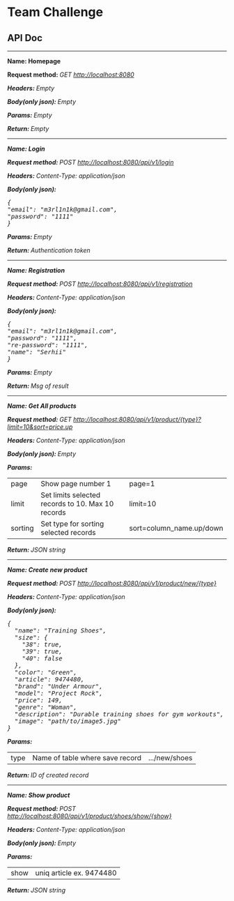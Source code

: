 # Team Challenge

[//]: # (<hr>)

[//]: # (<b> Name: </b>)

[//]: # ()

[//]: # (<b>Request method: </b> <i>GET<i/> [http://localhost]&#40;http://localhost:8080&#41;)

[//]: # ()

[//]: # (<b>Headers: </b> <i>Content-Type: application/json<i/>)

[//]: # ()

[//]: # (<b>Body&#40;only json&#41;: </b> <pre>{}</pre>)

[//]: # ()

[//]: # (<b>Params: </b><i>Empty</i>)

[//]: # ()

[//]: # (<b>Return: </b>)

[//]: # (<hr>)

## API Doc

<hr>
<b> Name: Homepage</b>

<b>Request method: </b> <i>GET<i/> [http://localhost:8080](http://localhost:8080)

<b>Headers: </b> <i>Empty<i/>

<b>Body(only json): </b> <i>Empty<i/>

<b>Params: </b><i>Empty</i>

<b>Return: </b><i>Empty</i>
<hr>

<b> Name: Login</b>

<b>Request method: </b> <i>POST<i/> [http://localhost:8080/api/v1/login](http://localhost:8080/api/v1/login)

<b>Headers: </b> <i>Content-Type: application/json<i/>

<b>Body(only json): </b>
<pre>{ 
"email": "m3rl1n1k@gmail.com", 
"password": "1111" 
}</pre>

<b>Params: </b><i>Empty</i>

<b>Return: </b><i>Authentication token</i>
<hr>
<b> Name: Registration</b>

<b>Request method: </b> <i>
POST<i/> [http://localhost:8080/api/v1/registration](http://localhost:8080/api/v1/registration)

<b>Headers: </b> <i>Content-Type: application/json<i/>

<b>Body(only json): </b>
<pre>{
"email": "m3rl1n1k@gmail.com", 
"password": "1111", 
"re-password": "1111", 
"name": "Serhii"
}</pre>

<b>Params: </b><i>Empty</i>

<b>Return: </b><i>Msg of result</i>
<hr>
<b> Name: Get All products</b>

<b>Request method: </b> <i>
GET<i/> [http://localhost:8080/api/v1/product/{type}?limit=10&sort=price.up](http://localhost:8080/api/v1/product/shoes?limit=10&sort=price.up)

<b>Headers: </b> <i>Content-Type: application/json<i/>

<b>Body(only json): </b> <i>Empty<i/>

<b>Params: </b>
<table>
<tr>
<td>page</td>
<td>Show page number 1</td>
<td>page=1</td>
</tr>
<tr>
<td>limit</td>
<td>Set limits selected records to 10. Max 10 records</td>
<td>limit=10</td>
</tr>
<tr>
<td>sorting</td>
<td>Set type for sorting selected records</td>
<td>sort=column_name.up/down</td>
</tr>
</table>

<b>Return: </b><i>JSON string</i>
<hr>
<b> Name: Create new product</b>

<b>Request method: </b> <i>
POST <i/> [http://localhost:8080/api/v1/product/new/{type}](http://localhost:8080/api/v1/product/new/shoes)

<b>Headers: </b> <i>Content-Type: application/json<i/>

<b>Body(only json): </b>
<pre>{
  "name": "Training Shoes",
  "size": {
    "38": true,
    "39": true,
    "40": false
  },
  "color": "Green",
  "article": 9474480,
  "brand": "Under Armour",
  "model": "Project Rock",
  "price": 149,
  "genre": "Woman",
  "description": "Durable training shoes for gym workouts",
  "image": "path/to/image5.jpg"
}</pre>

<b>Params: </b>

<table>
<tr>
<td>type</td>
<td>Name of table where save record</td>
<td>.../new/shoes</td>
</tr>
</table>

<b>Return: </b><i>ID of created record</i>
<hr>

<b> Name: Show product</b>

<b>Request method: </b> <i>
POST <i/> [http://localhost:8080/api/v1/product/shoes/show/{show}](http://localhost:8080//api/v1/product/shoes/show/9474480)

<b>Headers: </b> <i>Content-Type: application/json<i/>

<b>Body(only json): </b> <i>Empty</i>

<b>Params: </b>

<table>
<tr>
<td>show</td>
<td>uniq article ex. 9474480</td>
</tr>
</table>

<b>Return: </b><i>JSON string</i>